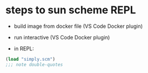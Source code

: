 # steps to sun scheme REPL

- build image from docker file (VS Code Docker plugin)
- run interactive (VS Code Docker plugin)

- in REPL:
```scheme
(load "simply.scm")
;;; note double-quotes
```